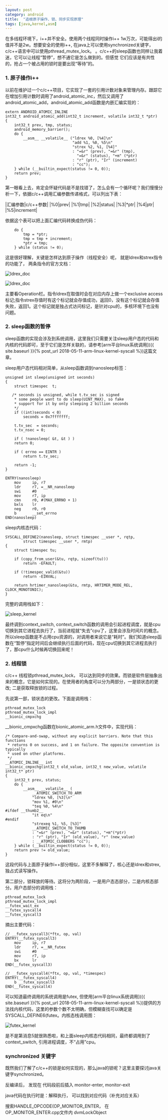 ```yaml
---
layout: post
category: android
title:  "追根原子操作、锁、同步实现原理"
tags: [java,kernel,asm]
---
```


在多线程环境下，i++并不安全。使用两个线程同时操作i++ 1w万次，可能得出i的值并不是2w。想要安全的使用i++, 在java上可以使用synchronized关键字， c/c++语言中可以使用pthread_mutex_lock。 。c/c++的sleep函数也同样让我着迷，它可以让线程“暂停”，想不通它是怎么做到的。但感觉 它们应该是有共性的，抢占一个被占用的锁时是要出现“等待”的。

<!-- more -->

### 1. 原子操作i++

以前在维护过一个c/c++项目，它实现了一套的引用计数对象来管理内存。跟踪它在增加引用计数时调用了android_atomic_inc，然后又调用了android_atomic_add，android_atomic_add函数是内嵌汇编实现的：

```
extern ANDROID_ATOMIC_INLINE
int32_t android_atomic_add(int32_t increment, volatile int32_t *ptr)
{
    int32_t prev, tmp, status;
    android_memory_barrier();
    do {
        __asm__ __volatile__ ("ldrex %0, [%4]\n"
                              "add %1, %0, %5\n"
                              "strex %2, %1, [%4]"
                              : "=&r" (prev), "=&r" (tmp),
                                "=&r" (status), "+m" (*ptr)
                              : "r" (ptr), "Ir" (increment)
                              : "cc");
    } while (__builtin_expect(status != 0, 0));
    return prev;
}
```

第一眼看上去，肯定会怀疑代码是不是找错了，怎么会有一个循环呢？我们慢慢分析一下，依据c/c++调用汇编参数传递格式，可以列出下表：

|汇编参数|c/c++参数|
|%0|prev|
|%1|tmp|
|%2|status|
|%3|*ptr|
|%4|ptr|
|%5|increment|

依据这个表可以把上面汇编代码转换成伪代码：

```
    do {
        tmp = *ptr;
        tmp = tmp + increment;
        *ptr = tmp;
    } while (status != 0);
```

这是很好理解，关键是怎样达到原子操作（线程安全）呢， 就是ldrex和strex指令的功能了， 两条指令的官方文档：

![ldrex_doc](../assets/2018-05-25_ldrex_doc.png)

![ldrex_doc](../assets/2018-05-25_strex_doc.png)

主要看Operation栏。指令ldrex在取值时会在对应内存上做一个exclusive
access标记;指令strex存值时有这个标记就会存值成功，返回0，没有这个标记就会存值失败，返回1。这个标记就是独占式访问标记，是针对cpu的，多核环境下也没有问题。

### 2. sleep函数的暂停

sleep函数的实现会涉及到系统调用，这里我们只需要关注sleep用户态的代码和内核的代码即可，至于它们是怎样关联的，请参考[arm平台linux系统调用]({{ site.baseurl }}{% post_url 2018-05-11-arm-linux-kernel-syscall %})这篇文章。

sleep用户态代码相对简单，从sleep函数调到nanosleep标签：

```
unsigned int sleep(unsigned int seconds)
{
    struct timespec  t;

   /* seconds is unsigned, while t.tv_sec is signed
    * some people want to do sleep(UINT_MAX), so fake
    * support for it by only sleeping 2 billion seconds
    */
    if ((int)seconds < 0)
        seconds = 0x7fffffff;
        
    t.tv_sec  = seconds;
    t.tv_nsec = 0;

    if ( !nanosleep( &t, &t ) )
    return 0;

    if ( errno == EINTR )
        return t.tv_sec;

    return -1;
}
```

```
ENTRY(nanosleep)
    mov     ip, r7
    ldr     r7, =__NR_nanosleep
    swi     #0
    mov     r7, ip
    cmn     r0, #(MAX_ERRNO + 1)
    bxls    lr
    neg     r0, r0
    b       __set_errno
END(nanosleep)
```

sleep内核态代码：

```
SYSCALL_DEFINE2(nanosleep, struct timespec __user *, rqtp,
        struct timespec __user *, rmtp)
{
    struct timespec tu;

    if (copy_from_user(&tu, rqtp, sizeof(tu)))
        return -EFAULT;

    if (!timespec_valid(&tu))
        return -EINVAL;

    return hrtimer_nanosleep(&tu, rmtp, HRTIMER_MODE_REL, CLOCK_MONOTONIC);
}
```

完整的调用栈如下：

![sleep_kernel](../assets/2018-06-14_sleep_kernel.png)

最终调到context_switch, context_switch函数的调用会引起进程调度，就是cpu切换到其它进程去执行了，当前进程就“失去”cpu了，这里会涉及时间片的概念。所以sleep函数是不占用cpu资源的，对调用者来说它是“耗时”。我们知道sleep函数在“暂停”指定时间后会继续执行后面的代码，现在cpu切换到其它进程去执行了，那cpu什么时候再切换回来呢！

### 2. 线程锁

c/c++ 线程锁pthread_mutex_lock， 可以达到同步的效果。而锁是软件层抽象出来的概念，它是如何实现的。在使用者的角度可以分为两部分，一是锁状态的更改; 二是获取释放锁的过程。


先说第一部，锁状态的更改。下面是调用栈：

```
pthread_mutex_lock
pthread_mutex_lock_impl
__bionic_cmpxchg
```

__bionic_cmpxchg函数在bionic_atomic_arm.h文件中，实现代码：

```
/* Compare-and-swap, without any explicit barriers. Note that this functions
 * returns 0 on success, and 1 on failure. The opposite convention is typically
 * used on other platforms.
 */
__ATOMIC_INLINE__ int
__bionic_cmpxchg(int32_t old_value, int32_t new_value, volatile int32_t* ptr)
{
    int32_t prev, status;
    do {
        __asm__ __volatile__ (
            __ATOMIC_SWITCH_TO_ARM
            "ldrex %0, [%3]\n"
            "mov %1, #0\n"
            "teq %0, %4\n"
#ifdef __thumb2__
            "it eq\n"
#endif
            "strexeq %1, %5, [%3]"
            __ATOMIC_SWITCH_TO_THUMB
            : "=&r" (prev), "=&r" (status), "+m"(*ptr)
            : "r" (ptr), "Ir" (old_value), "r" (new_value)
            : __ATOMIC_CLOBBERS "cc");
    } while (__builtin_expect(status != 0, 0));
    return prev != old_value;
}
```

这段代码与上面原子操作i++部分相似，这里不多解释了，核心还是ldrex和strex, 独占式读写操作。

第二部分，锁释放的等待。这将分为两阶段，一是用户态态部分，二是内核态部分。用户态部分的调用栈：

```
pthread_mutex_lock
pthread_mutex_lock_impl
__futex_wait_ex
__futex_syscall4
__futex_syscall3
```

摘出主要代码：
```
// __futex_syscall3(*ftx, op, val)
ENTRY(__futex_syscall3)
    mov     ip, r7
    ldr     r7, =__NR_futex
    swi     #0
    mov     r7, ip
    bx      lr
END(__futex_syscall3)

// __futex_syscall4(*ftx, op, val, *timespec)
ENTRY(__futex_syscall4)
    b __futex_syscall3
END(__futex_syscall4)
```

可以知道最终调用的系统调用是futex, 但使用[arm平台linux系统调用]({{ site.baseurl }}{% post_url 2018-05-11-arm-linux-kernel-syscall %})提供的方法找内核代码，这里的参数个数不太明确，但模糊查找可以确定是SYSCALL_DEFINE6(futex。内核态栈调用图：

![futex_kernel](../assets/2018-06-15_futex_kernel.png)

是不是第消息5就很熟悉啦，和上面sleep内核态代码相同，最终都调用到了context_switch, 引用进程调度，不“占用”cpu。

### synchronized 关键字

既然我们了解了c/c++的锁是如何实现的，那么java的锁呢？这里主要探讨java关键字synchronized。

反编译后， 发现在 代码段前后插入 monitor-enter, monitor-exit

java代码在执行时是：解释执行， 可以找到对应代码（补充对应关系）


搜索HANDLE_OPCODE(OP_MONITOR_ENTER， 在OP_MONITOR_ENTER.cpp文件内
dvmLockObject





